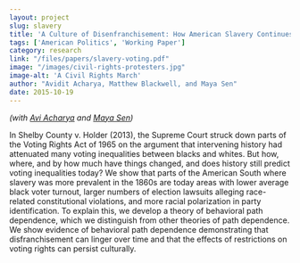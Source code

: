 ```yaml
---
layout: project
slug: slavery
title: 'A Culture of Disenfranchisement: How American Slavery Continues to Affect Voting Behavior'
tags: ['American Politics', 'Working Paper'] 
category: research
link: "/files/papers/slavery-voting.pdf"
image: "/images/civil-rights-protesters.jpg"
image-alt: 'A Civil Rights March'
author: "Avidit Acharya, Matthew Blackwell, and Maya Sen"
date: 2015-10-19
---
```


*(with [Avi Acharya][] and [Maya Sen][])*

In Shelby County v. Holder (2013), the Supreme Court struck down parts of the Voting Rights Act of 1965 on the argument that  intervening history had attenuated many voting inequalities between blacks and whites. But how, where, and by how much have things changed, and does history still predict voting inequalities today? We show that parts of the American South where slavery was more prevalent in the 1860s are today areas with lower average black voter turnout, larger numbers of election lawsuits alleging race-related constitutional violations, and more racial polarization in party identification. To explain this, we develop a theory of behavioral path dependence, which we distinguish from other theories of path dependence. We show evidence of behavioral path dependence demonstrating that disfranchisement can linger over time and that the effects of restrictions on voting rights can persist culturally. 

[sens]:  http://www.mattblackwell.org/files/papers/slavery-voting.pdf
[Avi Acharya]: http://stanford.edu/~avidit/
[Maya Sen]: https://scholar.harvard.edu/msen
